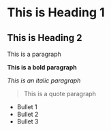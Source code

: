 # This is Heading 1
## This is Heading 2

This is a paragraph

**This is a bold paragraph**

*This is an italic paragraph*

> This is a quote paragraph

- Bullet 1
- Bullet 2
- Bullet 3